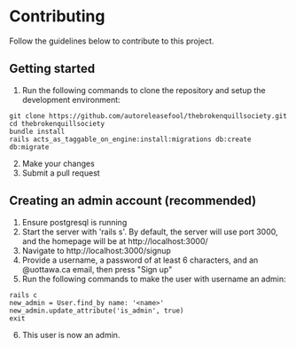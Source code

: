 # Contributing

Follow the guidelines below to contribute to this project.

## Getting started

1. Run the following commands to clone the repository and setup the development environment:

```
git clone https://github.com/autoreleasefool/thebrokenquillsociety.git
cd thebrokenquillsociety
bundle install
rails acts_as_taggable_on_engine:install:migrations db:create db:migrate
```

2. Make your changes
3. Submit a pull request

## Creating an admin account (recommended)

1. Ensure postgresql is running
2. Start the server with 'rails s'. By default, the server will use port 3000, and the homepage will be at http://localhost:3000/
3. Navigate to http://localhost:3000/signup
4. Provide a username, a password of at least 6 characters, and an @uottawa.ca email, then press "Sign up"
5. Run the following commands to make the user with username <name> an admin:
```
rails c
new_admin = User.find_by name: '<name>'
new_admin.update_attribute('is_admin', true)
exit
```
6. This user is now an admin.
